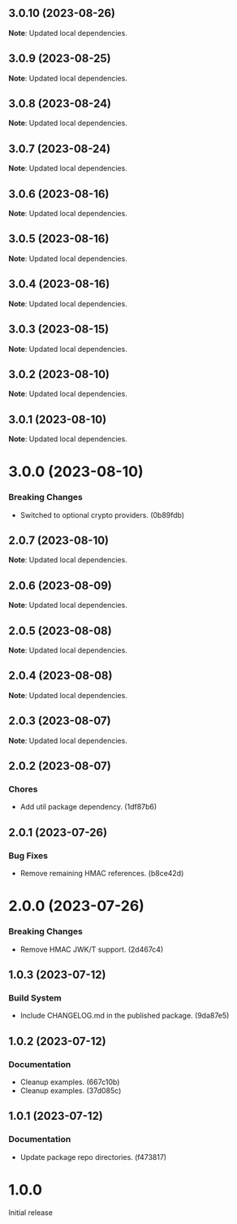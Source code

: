 ## 3.0.10 (2023-08-26)

**Note**: Updated local dependencies.

## 3.0.9 (2023-08-25)

**Note**: Updated local dependencies.

## 3.0.8 (2023-08-24)

**Note**: Updated local dependencies.

## 3.0.7 (2023-08-24)

**Note**: Updated local dependencies.

## 3.0.6 (2023-08-16)

**Note**: Updated local dependencies.

## 3.0.5 (2023-08-16)

**Note**: Updated local dependencies.

## 3.0.4 (2023-08-16)

**Note**: Updated local dependencies.

## 3.0.3 (2023-08-15)

**Note**: Updated local dependencies.

## 3.0.2 (2023-08-10)

**Note**: Updated local dependencies.

## 3.0.1 (2023-08-10)

**Note**: Updated local dependencies.

# 3.0.0 (2023-08-10)

### Breaking Changes

- Switched to optional crypto providers. (0b89fdb)

## 2.0.7 (2023-08-10)

**Note**: Updated local dependencies.

## 2.0.6 (2023-08-09)

**Note**: Updated local dependencies.

## 2.0.5 (2023-08-08)

**Note**: Updated local dependencies.

## 2.0.4 (2023-08-08)

**Note**: Updated local dependencies.

## 2.0.3 (2023-08-07)

**Note**: Updated local dependencies.

## 2.0.2 (2023-08-07)

### Chores

- Add util package dependency. (1df87b6)

## 2.0.1 (2023-07-26)

### Bug Fixes

- Remove remaining HMAC references. (b8ce42d)

# 2.0.0 (2023-07-26)

### Breaking Changes

- Remove HMAC JWK/T support. (2d467c4)

## 1.0.3 (2023-07-12)

### Build System

- Include CHANGELOG.md in the published package. (9da87e5)

## 1.0.2 (2023-07-12)

### Documentation

- Cleanup examples. (667c10b)
- Cleanup examples. (37d085c)

## 1.0.1 (2023-07-12)

### Documentation

- Update package repo directories. (f473817)

# 1.0.0

Initial release

